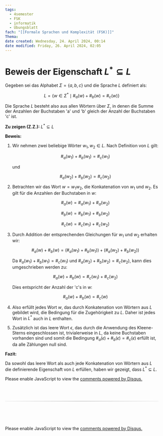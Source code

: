 ```yaml
---
tags:
  - 4semester
  - FSK
  - informatik
  - Übungsblatt
fach: "[[Formale Sprachen und Komplexität (FSK)]]"
Thema:
date created: Wednesday, 24. April 2024, 00:14
date modified: Friday, 26. April 2024, 02:05
---
```


# Beweis der Eigenschaft $L^* \subseteq L$

Gegeben sei das Alphabet $\Sigma = \{a, b, c\}$ und die Sprache $L$ definiert als:

$$
L = \{ w \in \Sigma^* \mid \#_a(w) + \#_b(w) = \#_c(w) \}
$$

Die Sprache $L$ besteht also aus allen Wörtern über $\Sigma$, in denen die Summe der Anzahlen der Buchstaben 'a' und 'b' gleich der Anzahl der Buchstaben 'c' ist.

**Zu zeigen (Z.Z.):** $L^* \subseteq L$

**Beweis:**

1. Wir nehmen zwei beliebige Wörter $w_1, w_2 \in L$. Nach Definition von $L$ gilt:

   $$
   \#_a(w_1) + \#_b(w_1) = \#_c(w_1)
   $$

   und

   $$
   \#_a(w_2) + \#_b(w_2) = \#_c(w_2)
   $$

2. Betrachten wir das Wort $w = w_1w_2$, die Konkatenation von $w_1$ und $w_2$. Es gilt für die Anzahlen der Buchstaben in $w$:

   $$
   \#_a(w) = \#_a(w_1) + \#_a(w_2)
   $$

   $$
   \#_b(w) = \#_b(w_1) + \#_b(w_2)
   $$

   $$
   \#_c(w) = \#_c(w_1) + \#_c(w_2)
   $$

3. Durch Addition der entsprechenden Gleichungen für $w_1$ und $w_2$ erhalten wir:

   $$
   \#_a(w) + \#_b(w) = (\#_a(w_1) + \#_b(w_1)) + (\#_a(w_2) + \#_b(w_2))
   $$

   Da $\#_a(w_1) + \#_b(w_1) = \#_c(w_1)$ und $\#_a(w_2) + \#_b(w_2) = \#_c(w_2)$, kann dies umgeschrieben werden zu:

   $$
   \#_a(w) + \#_b(w) = \#_c(w_1) + \#_c(w_2)
   $$

   Dies entspricht der Anzahl der 'c's in $w$:

   $$
   \#_a(w) + \#_b(w) = \#_c(w)
   $$

4. Also erfüllt jedes Wort $w$, das durch Konkatenation von Wörtern aus $L$ gebildet wird, die Bedingung für die Zugehörigkeit zu $L$. Daher ist jedes Wort in $L^*$ auch in $L$ enthalten.

5. Zusätzlich ist das leere Wort $\epsilon$, das durch die Anwendung des Kleene-Sterns eingeschlossen ist, trivialerweise in $L$, da keine Buchstaben vorhanden sind und somit die Bedingung $\#_a(\epsilon) + \#_b(\epsilon) = \#_c(\epsilon)$ erfüllt ist, da alle Zählungen null sind.

**Fazit:**

Da sowohl das leere Wort als auch jede Konkatenation von Wörtern aus $L$ die definierende Eigenschaft von $L$ erfüllen, haben wir gezeigt, dass $L^* \subseteq L$.

<!-- DISQUS SCRIPT COMMENT START -->

<!-- DISQUS RECOMMENDATION START -->

<div id="disqus_recommendations"></div>

<script> 
(function() { // REQUIRED CONFIGURATION VARIABLE: EDIT THE SHORTNAME BELOW
var d = document, s = d.createElement('script'); // IMPORTANT: Replace EXAMPLE with your forum shortname!
s.src = 'https://myuninotes.disqus.com/recommendations.js'; s.setAttribute('data-timestamp', +new Date());
(d.head || d.body).appendChild(s);
})();
</script>
<noscript>
Please enable JavaScript to view the 
<a href="https://disqus.com/?ref_noscript" rel="nofollow">
comments powered by Disqus.
</a>
</noscript>

<!-- DISQUS RECOMMENDATION END -->

<hr style="border: none; height: 2px; background: linear-gradient(to right, #f0f0f0, #ccc, #f0f0f0); margin-top: 4rem; margin-bottom: 5rem;">
<div id="disqus_thread"></div>
<script>
    /**
    *  RECOMMENDED CONFIGURATION VARIABLES: EDIT AND UNCOMMENT THE SECTION BELOW TO INSERT DYNAMIC VALUES FROM YOUR PLATFORM OR CMS.
    *  LEARN WHY DEFINING THESE VARIABLES IS IMPORTANT: https://disqus.com/admin/universalcode/#configuration-variables    */
    /*
    var disqus_config = function () {
    this.page.url = PAGE_URL;  // Replace PAGE_URL with your page's canonical URL variable
    this.page.identifier = PAGE_IDENTIFIER; // Replace PAGE_IDENTIFIER with your page's unique identifier variable
    };
    */
    (function() { // DON'T EDIT BELOW THIS LINE
    var d = document, s = d.createElement('script');
    s.src = 'https://myuninotes.disqus.com/embed.js';
    s.setAttribute('data-timestamp', +new Date());
    (d.head || d.body).appendChild(s);
    })();
</script>
<noscript>Please enable JavaScript to view the <a href="https://disqus.com/?ref_noscript">comments powered by Disqus.</a></noscript>

<!-- DISQUS SCRIPT COMMENT END -->
